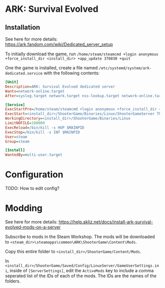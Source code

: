 # ARK: Survival Evolved

## Installation

See here for more details: https://ark.fandom.com/wiki/Dedicated_server_setup

To initially download the game,
run `/home/steam/steamcmd +login anonymous +force_install_dir <install_dir> +app_update 376030 +quit`

One the game is installed, create a file named `/etc/systemd/system/ark-dedicated.service` with the following contents:

```ini
[Unit]
Description=ARK: Survival Evolved dedicated server
Wants=network-online.target
After=syslog.target network.target nss-lookup.target network-online.target

[Service]
ExecStartPre=/home/steam/steamcmd +login anonymous +force_install_dir <install_dir> +app_update 376030 +quit
ExecStart=<install_dir>/ShooterGame/Binaries/Linux/ShooterGameServer TheIsland?listen?SessionName=<session_name> -server -log
WorkingDirectory=<install_dir>/ShooterGame/Binaries/Linux
LimitNOFILE=100000
ExecReload=/bin/kill -s HUP $MAINPID
ExecStop=/bin/kill -s INT $MAINPID
User=steam
Group=steam

[Install]
WantedBy=multi-user.target
```

# Configuration

TODO: How to edit config?

# Modding

See here for more details: https://help.akliz.net/docs/install-ark-survival-evolved-mods-on-a-server

Subscribe to mods in the Steam Workshop. The mods will be downloaded
to `<steam_dir>\steamapps\common\ARK\ShooterGame\Content\Mods`.

Copy this entire folder to `<install_dir>/ShooterGame/Content/Mods`.

In `<install_dir>/ShooterGame/Saved/Config/LinuxServer/GameUserSettings.ini`, inside of `[ServerSettings]`, edit
the `ActiveMods` key to include a comma seperated list of the IDs of each of the mods. The IDs are the names of the
folders.
